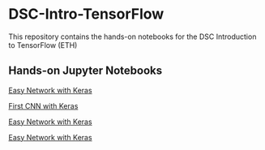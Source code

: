 # DSC-Intro-TensorFlow
This repository contains the hands-on notebooks for the DSC Introduction to TensorFlow (ETH)

## Hands-on Jupyter Notebooks

[Easy Network with Keras](http://colab.research.google.com/github/toelt-llc/DSC-Intro-TensorFlow/blob/main/code/Easy%20NN%20with%20Keras.ipynb)

[First CNN with Keras](http://colab.research.google.com/github/toelt-llc/DSC-Intro-TensorFlow/blob/main/code/First%20example%20of%20a%20CNN%20with%20the%20MNIST%20dataset.ipynb)

[Easy Network with Keras](http://colab.research.google.com/github/toelt-llc/DSC-Intro-TensorFlow/blob/main/code/Keras%20Functional%20APIs%20with%20TF2%20-%20First%20steps.ipynb)

[Easy Network with Keras](http://colab.research.google.com/github/toelt-llc/DSC-Intro-TensorFlow/blob/main/code/Pre-trained-models_with_keras_applications.ipynb)

